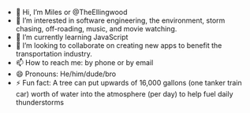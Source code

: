 - 👋 Hi, I’m Miles or @TheEllingwood
- 👀 I’m interested in software engineering, the environment, storm chasing, off-roading, music, and movie watching.
- 🌱 I’m currently learning JavaScript
- 💞️ I’m looking to collaborate on creating new apps to benefit the transportation industry.
- 📫 How to reach me: by phone or by email
- 😄 Pronouns: He/him/dude/bro
- ⚡ Fun fact: A tree can put upwards of 16,000 gallons (one tanker train car) worth of water into the atmosphere (per day) to help fuel daily thunderstorms

<!---
TheEllingwood/TheEllingwood is a ✨ special ✨ repository because its `README.md` (this file) appears on your GitHub profile.
You can click the Preview link to take a look at your changes.
--->
